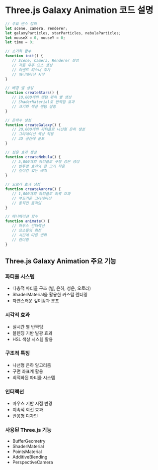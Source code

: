 # Three.js Galaxy Animation 코드 설명

```javascript
// 주요 변수 정의
let scene, camera, renderer;
let galaxyParticles, starParticles, nebulaParticles;
let mouseX = 0, mouseY = 0;
let time = 0;

// 초기화 함수
function init() {
   // Scene, Camera, Renderer 설정
   // 각종 우주 요소 생성
   // 이벤트 리스너 추가
   // 애니메이션 시작
}

// 배경 별 생성
function createStars() {
   // 10,000개의 랜덤 위치 별 생성
   // ShaderMaterial로 반짝임 효과
   // 크기와 색상 랜덤 설정
}

// 은하수 생성
function createGalaxy() {
   // 20,000개의 파티클로 나선형 은하 생성
   // 그라데이션 색상 적용
   // 3D 공간에 분포
}

// 성운 효과 생성
function createNebula() {
   // 5,000개의 파티클로 구형 성운 생성
   // 반투명 효과와 큰 크기 적용
   // 깊이감 있는 배치
}

// 오로라 효과 생성
function createAurora() {
   // 1,000개의 파티클로 외곽 효과
   // 부드러운 그라데이션
   // 동적인 움직임
}

// 애니메이션 함수
function animate() {
   // 마우스 인터랙션
   // 요소들의 회전
   // 시간에 따른 변화
   // 렌더링
}
```
## Three.js Galaxy Animation 주요 기능

### 파티클 시스템
- 다층적 파티클 구조 (별, 은하, 성운, 오로라)
- ShaderMaterial을 활용한 커스텀 렌더링
- 자연스러운 깊이감과 분포

### 시각적 효과
- 실시간 별 반짝임
- 블렌딩 기반 발광 효과
- HSL 색상 시스템 활용

### 구조적 특징
- 나선형 은하 알고리즘
- 구면 좌표계 활용
- 최적화된 파티클 시스템

### 인터랙션
- 마우스 기반 시점 변경
- 지속적 회전 효과
- 반응형 디자인

### 사용된 Three.js 기능
- BufferGeometry
- ShaderMaterial
- PointsMaterial
- AdditiveBlending
- PerspectiveCamera